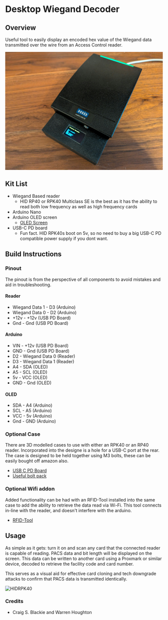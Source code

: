 # Desktop Wiegand Decoder

Overview
--------

Useful tool to easily display an encoded hex value of the Wiegand data transmitted over the wire from an Access Control reader.

![HIDRP40](https://github.com/craigsblackie/desktop-decoder/blob/main/Images/Desktop_Decoder4.jpg?raw=true)

Kit List
--------

*   Wiegand Based reader
    *   HID RP40 or RPK40 Multiclass SE is the best as it has the ability to read both low frequency as well as high frequency cards
*   Arduino Nano
*   Arduino OLED screen
    *   [OLED Screen](https://www.amazon.co.uk/gp/product/B08NDJ3S3Q/ref=ppx_yo_dt_b_asin_title_o02_s00?ie=UTF8&psc=1)
* USB-C PD board
    * Fun fact. HID RPK40s boot on 5v, so no need to buy a big USB-C PD compatible power supply if you dont want.

Build Instructions
------------------

### Pinout

The pinout is from the perspective of all components to avoid mistakes and aid in troubleshooting.

#### Reader

*   Wiegand Data 1 - D3 (Arduino)
*   Wiegand Data 0 - D2 (Arduino)
*   +12v - +12v (USB PD Board)
*   Gnd - Gnd (USB PD Board)

#### Arduino

*   VIN - +12v (USB PD Board)
*   GND - Gnd (USB PD Board)
*   D2 - Wiegand Data 0 (Reader)
*   D3 - Wiegand Data 1 (Reader)
*   A4 - SDA (OLED)
*   A5 - SCL (OLED)
*   5v - VCC (OLED)
*   GND - Gnd (OLED)

#### OLED

*   SDA - A4 (Arduino)
*   SCL - A5 (Arduino)
*   VCC - 5v (Arduino)
*   Gnd - GND (Arduino)

### Optional Case

There are 3D modelled cases to use with either an RPK40 or an RP40 reader. Incorporated into the designe is a hole for a USB-C port at the rear. The case is designed to be held together using M3 bolts, these can be easily bought off amazon also.

*   [USB C PD Board](https://www.amazon.co.uk/Youmile-charge-trigger-module-voltage/dp/B09WTQC5Q4)
*   [Useful bolt pack](https://www.amazon.co.uk/gp/product/B075CKYJF6)

### Optional Wifi addon

Added functionality can be had with an RFID-Tool installed into the same case to add the ability to retrieve the data read via Wi-Fi. This tool connects in-line with the reader, and doesn't interfere with the arduino.

*   [RFID-Tool](https://labs.ksec.co.uk/product/esp-rfid-tool/)

Usage
-----

As simple as it gets: turn it on and scan any card that the connected reader is capable of reading. PACS data and bit length will be displayed on the screen. This data can be written to another card using a Proxmark or similar device, decoded to retrieve the facility code and card number.

This serves as a visual aid for effective card cloning and tech downgrade attacks to confirm that PACS data is transmitted identically.

![HIDRPK40](https://github.com/craigsblackie/desktop-decoder/blob/main/Images/Desktop%20Decoder3.jpg?raw=true)

### Credits
* Craig S. Blackie and Warren Houghton 

